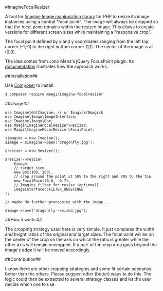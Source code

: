 #ImagineFocalResizer

A tool for [Imagine Image manipulation library](http://imagine.readthedocs.org/) for PHP to resize its image instances using a central "focal point". The image will always be cropped so that the focal point remains within the resized image. This allows to create versions for different screen sizes while maintaining a "responsive crop".

The focal point defined by x and y coordinates ranging from the left top corner (-1,-1) to the right bottom corner (1,1). The center of the image is at (0,0).

The idea comes from Jono Menz's jQuery FocusPoint plugin. Its [documentation](https://github.com/jonom/jquery-focuspoint) illustrates how the approach works.

##Installation##

Use [Composer](https://getcomposer.org/) to install.

```bash
$ composer require maagi/imagine-focalresizer
```

##Usage##

```
use Imagine\Gd\Imagine; // or Imagick/Gmagick
use Imagine\Image\ImageInterface;
use Imagine\Image\Box;
use Maagi\ImagineFocalResizer\Resizer;
use Maagi\ImagineFocalResizer\FocalPoint;

$imagine = new Imagine();
$image = $imagine->open('dragonfly.jpg');

$resizer = new Resizer();

$resizer->resize(
    $image, 
    // target size
    new Box(100, 200),
    // crop around the point at 50% to the right and 70% to the top
    new FocalPoint(0.5, -0.7),  
    // Imagine filter for resize (optional)
    ImageInterface::FILTER_UNDEFINED 
);

// maybe do further processing with the image...

$image->save('dragonfly-resized.jpg');
```

##How it works##

The cropping strategy used here is very simple. It just compares the width and height ratios of the original and target sizes. The focal point will be on the center of the crop on the axis on which the ratio is greater while the other axis will remain uncropped. If a part of the crop area goes beyond the image's edge it will be moved accordingly.

##Contribution##

I know there are other cropping strategies and some fit certain scenarios better than the others. Please suggest other (better) ways to do this. The logic could then be extracted to several strategy classes and let the user decide which one to use.